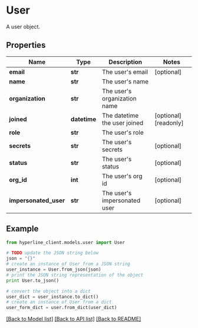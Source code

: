 # User

A user object.

## Properties
Name | Type | Description | Notes
------------ | ------------- | ------------- | -------------
**email** | **str** | The user&#39;s email | [optional] 
**name** | **str** | The user&#39;s name | 
**organization** | **str** | The user&#39;s organization name | 
**joined** | **datetime** | The datetime the user joined | [optional] [readonly] 
**role** | **str** | The user&#39;s role | 
**secrets** | **str** | The user&#39;s secrets | [optional] 
**status** | **str** | The user&#39;s status | [optional] 
**org_id** | **int** | The user&#39;s org id | [optional] 
**impersonated_user** | **str** | The user&#39;s impersonated user | [optional] 

## Example

```python
from hyperline_client.models.user import User

# TODO update the JSON string below
json = "{}"
# create an instance of User from a JSON string
user_instance = User.from_json(json)
# print the JSON string representation of the object
print User.to_json()

# convert the object into a dict
user_dict = user_instance.to_dict()
# create an instance of User from a dict
user_form_dict = user.from_dict(user_dict)
```
[[Back to Model list]](../README.md#documentation-for-models) [[Back to API list]](../README.md#documentation-for-api-endpoints) [[Back to README]](../README.md)


